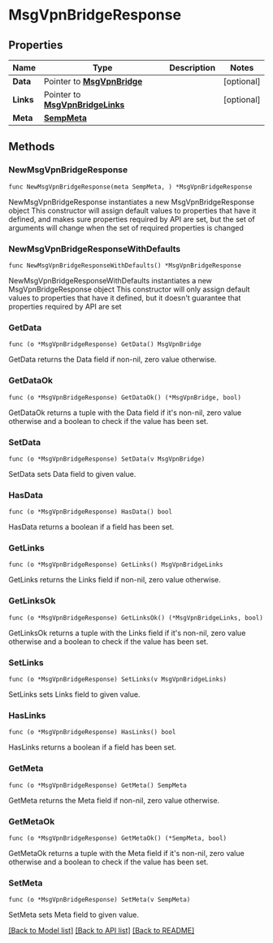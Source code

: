 # MsgVpnBridgeResponse

## Properties

Name | Type | Description | Notes
------------ | ------------- | ------------- | -------------
**Data** | Pointer to [**MsgVpnBridge**](MsgVpnBridge.md) |  | [optional] 
**Links** | Pointer to [**MsgVpnBridgeLinks**](MsgVpnBridgeLinks.md) |  | [optional] 
**Meta** | [**SempMeta**](SempMeta.md) |  | 

## Methods

### NewMsgVpnBridgeResponse

`func NewMsgVpnBridgeResponse(meta SempMeta, ) *MsgVpnBridgeResponse`

NewMsgVpnBridgeResponse instantiates a new MsgVpnBridgeResponse object
This constructor will assign default values to properties that have it defined,
and makes sure properties required by API are set, but the set of arguments
will change when the set of required properties is changed

### NewMsgVpnBridgeResponseWithDefaults

`func NewMsgVpnBridgeResponseWithDefaults() *MsgVpnBridgeResponse`

NewMsgVpnBridgeResponseWithDefaults instantiates a new MsgVpnBridgeResponse object
This constructor will only assign default values to properties that have it defined,
but it doesn't guarantee that properties required by API are set

### GetData

`func (o *MsgVpnBridgeResponse) GetData() MsgVpnBridge`

GetData returns the Data field if non-nil, zero value otherwise.

### GetDataOk

`func (o *MsgVpnBridgeResponse) GetDataOk() (*MsgVpnBridge, bool)`

GetDataOk returns a tuple with the Data field if it's non-nil, zero value otherwise
and a boolean to check if the value has been set.

### SetData

`func (o *MsgVpnBridgeResponse) SetData(v MsgVpnBridge)`

SetData sets Data field to given value.

### HasData

`func (o *MsgVpnBridgeResponse) HasData() bool`

HasData returns a boolean if a field has been set.

### GetLinks

`func (o *MsgVpnBridgeResponse) GetLinks() MsgVpnBridgeLinks`

GetLinks returns the Links field if non-nil, zero value otherwise.

### GetLinksOk

`func (o *MsgVpnBridgeResponse) GetLinksOk() (*MsgVpnBridgeLinks, bool)`

GetLinksOk returns a tuple with the Links field if it's non-nil, zero value otherwise
and a boolean to check if the value has been set.

### SetLinks

`func (o *MsgVpnBridgeResponse) SetLinks(v MsgVpnBridgeLinks)`

SetLinks sets Links field to given value.

### HasLinks

`func (o *MsgVpnBridgeResponse) HasLinks() bool`

HasLinks returns a boolean if a field has been set.

### GetMeta

`func (o *MsgVpnBridgeResponse) GetMeta() SempMeta`

GetMeta returns the Meta field if non-nil, zero value otherwise.

### GetMetaOk

`func (o *MsgVpnBridgeResponse) GetMetaOk() (*SempMeta, bool)`

GetMetaOk returns a tuple with the Meta field if it's non-nil, zero value otherwise
and a boolean to check if the value has been set.

### SetMeta

`func (o *MsgVpnBridgeResponse) SetMeta(v SempMeta)`

SetMeta sets Meta field to given value.



[[Back to Model list]](../README.md#documentation-for-models) [[Back to API list]](../README.md#documentation-for-api-endpoints) [[Back to README]](../README.md)


